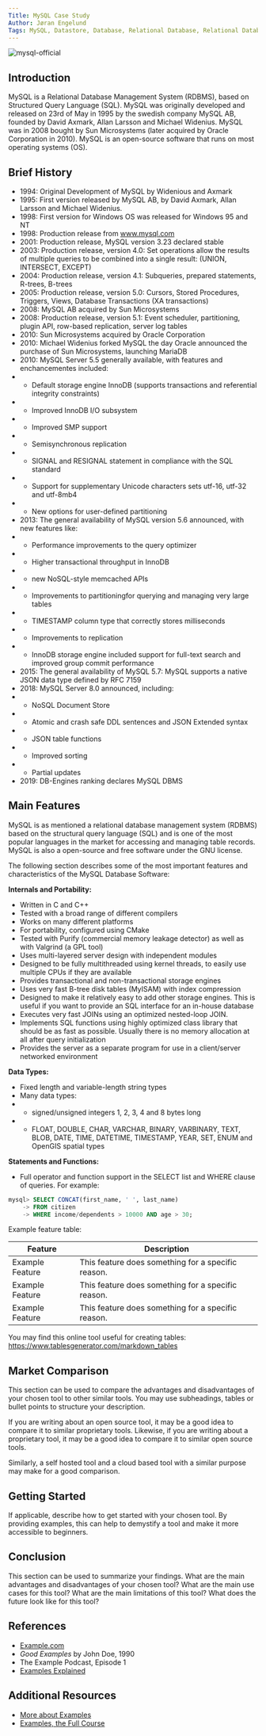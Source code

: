 ```yaml
---
Title: MySQL Case Study
Author: Jøran Engelund
Tags: MySQL, Datastore, Database, Relational Database, Relational Database Management System, Open-Source
---
```


![mysql-official](https://user-images.githubusercontent.com/56642663/234897614-037394b5-4c2c-459d-9934-a4e7c9175933.svg)

## Introduction

MySQL is a Relational Database Management System (RDBMS), based on Structured Query Language (SQL). MySQL was originally developed and released on 23rd of May in 1995 by the swedish company MySQL AB, founded by David Axmark, Allan Larsson and Michael Widenius. MySQL was in 2008 bought by Sun Microsystems (later acquired by Oracle Corporation in 2010). MySQL is an open-source software that runs on most operating systems (OS).


## Brief History

- 1994: Original Development of MySQL by Widenious and Axmark
- 1995: First version released by MySQL AB, by David Axmark, Allan Larsson and Michael Widenius.
- 1998: First version for Windows OS was released for Windows 95 and NT
- 1998: Production release from www.mysql.com
- 2001: Production release, MySQL version 3.23 declared stable
- 2003: Production release, version 4.0: Set operations allow the results of multiple queries to be combined into a single result: (UNION, INTERSECT, EXCEPT)
- 2004: Production release, version 4.1: Subqueries, prepared statements, R-trees, B-trees
- 2005: Production release, version 5.0: Cursors, Stored Procedures, Triggers, Views, Database Transactions (XA transactions)
- 2008: MySQL AB acquired by Sun Microsystems
- 2008: Production release, version 5.1: Event scheduler, partitioning, plugin API, row-based replication, server log tables
- 2010: Sun Microsystems acquired by Oracle Corporation
- 2010: Michael Widenius forked MySQL the day Oracle announced the purchase of Sun Microsystems, launching MariaDB
- 2010: MySQL Server 5.5 generally available, with features and enchancementes included: 
- - Default storage engine InnoDB (supports transactions and referential integrity constraints)
- - Improved InnoDB I/O subsystem
- - Improved SMP support
- - Semisynchronous replication
- - SIGNAL and RESIGNAL statement in compliance with the SQL standard
- - Support for supplementary Unicode characters sets utf-16, utf-32 and utf-8mb4
- - New options for user-defined partitioning
- 2013: The general availability of MySQL version 5.6 announced, with new features like:
- - Performance improvements to the query optimizer
- - Higher transactional throughput in InnoDB
- - new NoSQL-style memcached APIs
- - Improvements to partitioningfor querying and managing very large tables
- - TIMESTAMP column type that correctly stores milliseconds
- - Improvements to replication
- - InnoDB storage engine included support for full-text search and improved group commit performance
- 2015: The general availability of MySQL 5.7: MySQL supports a native JSON data type defined by RFC 7159
- 2018: MySQL Server 8.0 announced, including:
- - NoSQL Document Store
- - Atomic and crash safe DDL sentences and JSON Extended syntax
- - JSON table functions
- - Improved sorting
- - Partial updates
- 2019: DB-Engines ranking declares MySQL DBMS

## Main Features

MySQL is as mentioned a relational database management system (RDBMS) based on the structural query language (SQL) and is one of the most popular languages in the market for accessing and managing table records. MySQL is also a open-source and free software under the GNU license.

The following section describes some of the most important features and characteristics of the MySQL Database Software:

**Internals and Portability:**
- Written in C and C++
- Tested with a broad range of different compilers
- Works on many different platforms
- For portability, configured using CMake
- Tested with Purify (commercial memory leakage detector) as well as with Valgrind (a GPL tool)
- Uses multi-layered server design with independent modules
- Designed to be fully multithreaded using kernel threads, to easily use multiple CPUs if they are available
- Provides transactional and non-transactional storage engines
- Uses very fast B-tree disk tables (MyISAM) with index compression
- Designed to make it relatively easy to add other storage engines. This is useful if you want to provide an SQL interface for an in-house database
- Executes very fast JOINs using an optimized nested-loop JOIN.
- Implements SQL functions using highly optimized class library that should be as fast as possible. Usually there is no memory allocation at all after query initialization
- Provides the server as a separate program for use in a client/server networked environment

**Data Types:**
- Fixed length and variable-length string types
- Many data types:
- - signed/unsigned integers 1, 2, 3, 4 and 8 bytes long
- - FLOAT, DOUBLE, CHAR, VARCHAR, BINARY, VARBINARY, TEXT, BLOB, DATE, TIME, DATETIME, TIMESTAMP, YEAR, SET, ENUM and OpenGIS spatial types

**Statements and Functions:**
- Full operator and function support in the SELECT list and WHERE clause of queries. For example:
```sql
mysql> SELECT CONCAT(first_name, ' ', last_name)
    -> FROM citizen
    -> WHERE income/dependents > 10000 AND age > 30;
```


Example feature table:

| Feature | Description |
| --- | --- |
| Example Feature | This feature does something for a specific reason. |
| Example Feature | This feature does something for a specific reason. |
| Example Feature | This feature does something for a specific reason. |

You may find this online tool useful for creating tables: https://www.tablesgenerator.com/markdown_tables

## Market Comparison

This section can be used to compare the advantages and disadvantages of your chosen tool to other similar tools. You may use subheadings, tables or bullet points to structure your description.

If you are writing about an open source tool, it may be a good idea to compare it to similar proprietary tools. Likewise, if you are writing about a proprietary tool, it may be a good idea to compare it to similar open source tools.

Similarly, a self hosted tool and a cloud based tool with a similar purpose may make for a good comparison.

## Getting Started

If applicable, describe how to get started with your chosen tool. By providing examples, this can help to demystify a tool and make it more accessible to beginners.

## Conclusion

This section can be used to summarize your findings. What are the main advantages and disadvantages of your chosen tool? What are the main use cases for this tool? What are the main limitations of this tool? What does the future look like for this tool?

## References

- [Example.com](https://example.com)
- *Good Examples* by John Doe, 1990
- The Example Podcast, Episode 1
- [Examples Explained](https://youtu.be/dQw4w9WgXcQ)

## Additional Resources

- [More about Examples](https://example.com)
- [Examples, the Full Course](https://youtu.be/dQw4w9WgXcQ)
